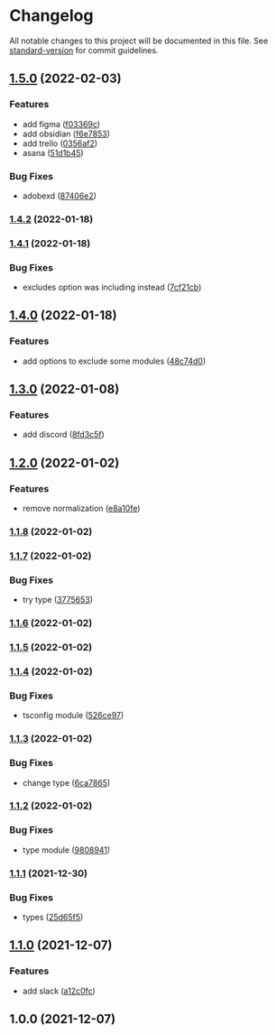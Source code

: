 # Changelog

All notable changes to this project will be documented in this file. See [standard-version](https://github.com/conventional-changelog/standard-version) for commit guidelines.

## [1.5.0](https://github.com/friedrith/desktop-deep-link/compare/v1.4.2...v1.5.0) (2022-02-03)


### Features

* add figma ([f03369c](https://github.com/friedrith/desktop-deep-link/commit/f03369c5aaba554df1fb8d50e66187c0ef2c0768))
* add obsidian ([f6e7853](https://github.com/friedrith/desktop-deep-link/commit/f6e7853fb29d260de343faab5ad4da0361f9d7b9))
* add trello ([0356af2](https://github.com/friedrith/desktop-deep-link/commit/0356af2ce9dca833a252e5f04d76f15e2eea29f4))
* asana ([51d1b45](https://github.com/friedrith/desktop-deep-link/commit/51d1b45cbace3191f48ece5894208e93386031b4))


### Bug Fixes

* adobexd ([87406e2](https://github.com/friedrith/desktop-deep-link/commit/87406e267bcb4bde01ef6ead7105dae3bba102d4))

### [1.4.2](https://github.com/friedrith/desktop-deep-link/compare/v1.4.1...v1.4.2) (2022-01-18)

### [1.4.1](https://github.com/friedrith/desktop-deep-link/compare/v1.4.0...v1.4.1) (2022-01-18)


### Bug Fixes

* excludes option was including instead ([7cf21cb](https://github.com/friedrith/desktop-deep-link/commit/7cf21cbf578931dd2aa3b928dbe25184549ef080))

## [1.4.0](https://github.com/friedrith/desktop-deep-link/compare/v1.3.0...v1.4.0) (2022-01-18)


### Features

* add options to exclude some modules ([48c74d0](https://github.com/friedrith/desktop-deep-link/commit/48c74d04929980cee01bc68602e1dc4fea516a19))

## [1.3.0](https://github.com/friedrith/desktop-deep-link/compare/v1.2.0...v1.3.0) (2022-01-08)


### Features

* add discord ([8fd3c5f](https://github.com/friedrith/desktop-deep-link/commit/8fd3c5f7bc715f3806e365df00ea6aef3b11a01a))

## [1.2.0](https://github.com/friedrith/desktop-deep-link/compare/v1.1.8...v1.2.0) (2022-01-02)


### Features

* remove normalization ([e8a10fe](https://github.com/friedrith/desktop-deep-link/commit/e8a10feda89b9b501659be31c48b6ecb95359f4f))

### [1.1.8](https://github.com/friedrith/desktop-deep-link/compare/v1.1.7...v1.1.8) (2022-01-02)

### [1.1.7](https://github.com/friedrith/desktop-deep-link/compare/v1.1.6...v1.1.7) (2022-01-02)


### Bug Fixes

* try type ([3775653](https://github.com/friedrith/desktop-deep-link/commit/37756537db2d36971d46ebdc74a791bea4ab5ae9))

### [1.1.6](https://github.com/friedrith/desktop-deep-link/compare/v1.1.5...v1.1.6) (2022-01-02)

### [1.1.5](https://github.com/friedrith/desktop-deep-link/compare/v1.1.4...v1.1.5) (2022-01-02)

### [1.1.4](https://github.com/friedrith/desktop-deep-link/compare/v1.1.3...v1.1.4) (2022-01-02)


### Bug Fixes

* tsconfig module ([526ce97](https://github.com/friedrith/desktop-deep-link/commit/526ce975502bb4361dcc821d16c6eccd3ff71d12))

### [1.1.3](https://github.com/friedrith/desktop-deep-link/compare/v1.1.2...v1.1.3) (2022-01-02)


### Bug Fixes

* change type ([6ca7865](https://github.com/friedrith/desktop-deep-link/commit/6ca78658343ba9ce4fd0235cbeecf93ae91c1e10))

### [1.1.2](https://github.com/friedrith/desktop-deep-link/compare/v1.1.1...v1.1.2) (2022-01-02)


### Bug Fixes

* type module ([9808941](https://github.com/friedrith/desktop-deep-link/commit/980894162372e3e62a867baaf94c1def7c9ff1b8))

### [1.1.1](https://github.com/friedrith/desktop-deep-link/compare/v1.1.0...v1.1.1) (2021-12-30)


### Bug Fixes

* types ([25d65f5](https://github.com/friedrith/desktop-deep-link/commit/25d65f5f68c63c257d1810d54bf0a1f5e984166b))

## [1.1.0](https://github.com/friedrith/desktop-deep-link/compare/v1.0.0...v1.1.0) (2021-12-07)


### Features

* add slack ([a12c0fc](https://github.com/friedrith/desktop-deep-link/commit/a12c0fc6abe0f0a18c1887028a97cd347d1c8748))

## 1.0.0 (2021-12-07)
